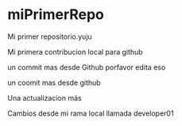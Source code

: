 # miPrimerRepo

Mi primer repositorio.yuju

Mi primera contribucion local para github


un commit mas desde Github
porfavor edita eso

un coomit mas desde github

Una actualizacion más

Cambios desde mi rama local llamada developer01